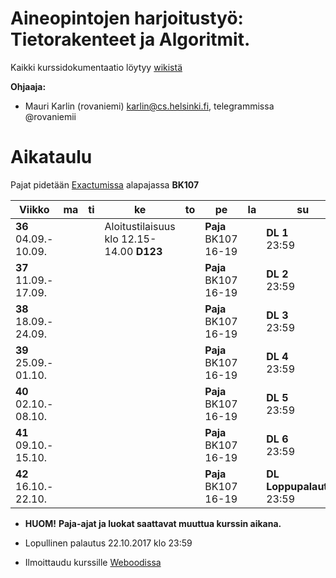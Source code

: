# Aineopintojen harjoitustyö: Tietorakenteet ja Algoritmit.
Kaikki kurssidokumentaatio löytyy [wikistä](https://github.com/TiraLabra/2017-syksy-periodi-1/wiki)

**Ohjaaja:**
* Mauri Karlin (rovaniemi) karlin@cs.helsinki.fi, telegrammissa @rovaniemii

# Aikataulu

Pajat pidetään [Exactumissa](http://www.helsinki.fi/teknos/opetustilat/kumpula/gh2b/default.htm) alapajassa **BK107**

| Viikko | ma | ti | ke | to | pe | la | su |
| --- | --- | --- | --- | --- | --- | --- | --- |
| **36**<br>04.09.-<br>10.09. |   |  | Aloitustilaisuus<br>klo 12.15-14.00 **D123**  |  | **Paja** BK107<br>16-19<br> |  |  **DL 1**<br>23:59|
| **37**<br>11.09.-<br>17.09. |  |  |  |  | **Paja** BK107<br>16-19<br> |  | **DL 2**<br>23:59 |
| **38**<br>18.09.-<br>24.09. |  |  |  |  | **Paja** BK107<br>16-19<br> |  | **DL 3**<br>23:59 |
| **39**<br>25.09.-<br>01.10. |  |  |  |  | **Paja** BK107<br>16-19<br> |  | **DL 4**<br>23:59 |
| **40**<br>02.10.-<br>08.10. |  |  |  |  | **Paja** BK107<br>16-19<br> |  | **DL 5**<br>23:59 |
| **41**<br>09.10.-<br>15.10. |  |  |  |  | **Paja** BK107<br>16-19<br> |  | **DL 6**<br>23:59 |
| **42**<br>16.10.-<br>22.10. |  |  |  |  | **Paja** BK107<br>16-19<br> |  | **DL Loppupalautus**<br>23:59 | 

* **HUOM!** **Paja-ajat ja luokat saattavat muuttua kurssin aikana.**

* Lopullinen palautus 22.10.2017 klo 23:59

* Ilmoittaudu kurssille [Weboodissa](https://weboodi.helsinki.fi/hy/opettaptied.jsp?OpetTap=120564197&html=1)
